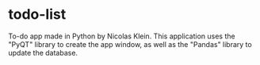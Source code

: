 # todo-list
To-do app made in Python by Nicolas Klein. This application uses the "PyQT" library to create the app window, as well as the "Pandas" library to update the database.

